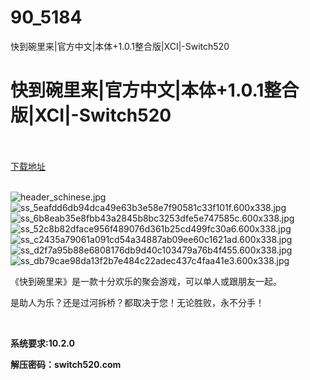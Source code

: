 # 90_5184
快到碗里来|官方中文|本体+1.0.1整合版|XCI|-Switch520
# 快到碗里来|官方中文|本体+1.0.1整合版|XCI|-Switch520
 <br/></br>
[下载地址](https://www.switch520.cc/article/5184 "下载地址")
<br/></br>

<p><img title="header_schinese.jpg" src="https://www.switch520.cc/muke_img/2022_05_30_e7631cf2cd619.jpg" alt="header_schinese.jpg"><br>
<img title="ss_5eafdd6db94dca49e63b3e58e7f90581c33f101f.600x338.jpg" src="https://www.switch520.cc/muke_img/2022_05_30_655248bf84d63.jpg" alt="ss_5eafdd6db94dca49e63b3e58e7f90581c33f101f.600x338.jpg"><br>
<img title="ss_6b8eab35e8fbb43a2845b8bc3253dfe5e747585c.600x338.jpg" src="https://www.switch520.cc/muke_img/2022_05_30_2ae91653d15c2.jpg" alt="ss_6b8eab35e8fbb43a2845b8bc3253dfe5e747585c.600x338.jpg"><br>
<img title="ss_52c8b82dface956f489076d361b25cd499fc30a6.600x338.jpg" src="https://www.switch520.cc/muke_img/2022_05_30_9f00f02f327c7.jpg" alt="ss_52c8b82dface956f489076d361b25cd499fc30a6.600x338.jpg"><br>
<img title="ss_c2435a79061a091cd54a34887ab09ee60c1621ad.600x338.jpg" src="https://www.switch520.cc/muke_img/2022_05_30_80ead58b0f759.jpg" alt="ss_c2435a79061a091cd54a34887ab09ee60c1621ad.600x338.jpg"><br>
<img title="ss_d2f7a95b88e6808176db9d40c103479a76b4f455.600x338.jpg" src="https://www.switch520.cc/muke_img/2022_05_30_8edd8b0247581.jpg" alt="ss_d2f7a95b88e6808176db9d40c103479a76b4f455.600x338.jpg"><br>
<img title="ss_db79cae98da13f2b7e484c22adec437c4faa41e3.600x338.jpg" src="https://www.switch520.cc/muke_img/2022_05_30_18602c9f9c59d.jpg" alt="ss_db79cae98da13f2b7e484c22adec437c4faa41e3.600x338.jpg"></p>
<p>《快到碗里来》是一款十分欢乐的聚会游戏，可以单人或跟朋友一起。</p>
<p>是助人为乐？还是过河拆桥？都取决于您！无论胜败，永不分手！</p>
<p>&nbsp;</p>
<p><strong>系统要求:10.2.0</strong></p>
<p><strong>解压密码：switch520.com</strong></p>


